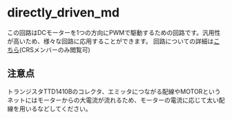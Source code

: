 # directly_driven_md
この回路はDCモーターを1つの方向にPWMで駆動するための回路です。汎用性が高いため、様々な回路に応用することができます。
回路についての詳細は[こちら](https://chibarobotstudio.esa.io/posts/473)(CRSメンバーのみ閲覧可)

## 注意点
トランジスタTTD1410Bのコレクタ、エミッタにつながる配線やMOTORというネットにはモーターからの大電流が流れるため、モーターの電流に応じて太い配線を用いるなどしてください。
